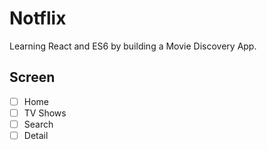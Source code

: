 # Notflix

Learning React and ES6 by building a Movie Discovery App.

## Screen

- [ ] Home
- [ ] TV Shows
- [ ] Search
- [ ] Detail
